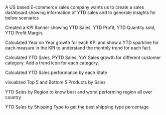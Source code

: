A US based E-commerce sales company wants us to create a sales dashboard showing information of YTD sales and to generate insights for below scenarios

Created a KPI Banner showing YTD Sales, YTD Profit, YTD Quantity sold, YTD Profit Margin.

Calculated Year on Year growth for each KPI and show a YTD sparkline for each measure in the KPI to understand the monthly trend for each fact.

Calculated YTD Sales, PYTD Sales, YoY Sales growth for different customer category. Add a trend icon for each category.

Calculated YTD Sales performance by each State

visualized Top 5 and Bottom 5 Products by Sales

YTD Sales by Region to know best and worst performing region all over country

YTD Sales by Shipping Type to get the best shipping type percentage
